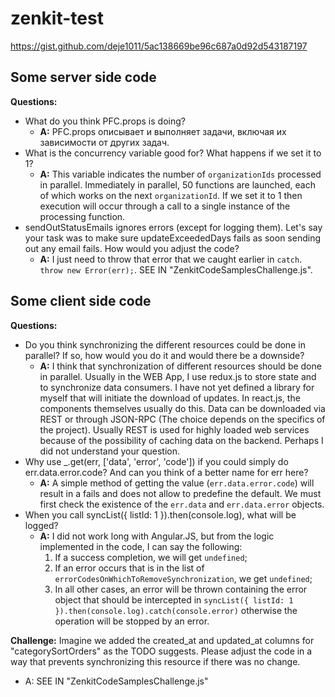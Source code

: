 # zenkit-test
https://gist.github.com/deje1011/5ac138669be96c687a0d92d543187197

## Some server side code
**Questions:**
  - What do you think PFC.props is doing?
    - **A:** PFC.props описывает и выполняет задачи, включая их зависимости от других задач.
  - What is the concurrency variable good for?
What happens if we set it to 1?
    - **A:** This variable indicates the number of `organizationIds` processed in parallel.
Immediately in parallel, 50 functions are launched, each of which works on the next `organizationId`.
If we set it to 1 then execution will occur through a call to a single instance of the processing function.
  - sendOutStatusEmails ignores errors (except for logging them).
Let's say your task was to make sure updateExceededDays fails as soon sending out any email fails.
How would you adjust the code?
    - **A:** I just need to throw that error that we caught earlier in `catch`.
`throw new Error(err);`. SEE IN "ZenkitCodeSamplesChallenge.js".

## Some client side code
**Questions:**
  - Do you think synchronizing the different resources could be done in parallel?
If so, how would you do it and would there be a downside?
    - **A:** I think that synchronization of different resources should be done in parallel.
Usually in the WEB App, I use redux.js to store state and to synchronize data consumers.
I have not yet defined a library for myself that will initiate the download of updates.
In react.js, the components themselves usually do this.
Data can be downloaded via REST or through JSON-RPC (The choice depends on the specifics of the project).
Usually REST is used for highly loaded web services because of the possibility of caching data on the backend. 
Perhaps I did not understand your question.
  - Why use _.get(err, ['data', 'error', 'code']) if you could simply do err.data.error.code?
And can you think of a better name for err here?
    - **A:** A simple method of getting the value (`err.data.error.code`) will result in a fails and does not allow to predefine the default. We must first check the existence of the `err.data` and `err.data.error` objects.
  - When you call syncList({ listId: 1 }).then(console.log), what will be logged?
    - **A:** I did not work long with Angular.JS, but from the logic implemented in the code, I can say the following:
      1. If a success completion, we will get `undefined`;
      2. If an error occurs that is in the list of `errorCodesOnWhichToRemoveSynchronization`, we get `undefined`;
      3. In all other cases, an error will be thrown containing the error object 
that should be intercepted in `syncList({ listId: 1 }).then(console.log).catch(console.error)`
otherwise the operation will be stopped by an error.

**Challenge:**
Imagine we added the created_at and updated_at columns for "categorySortOrders" as the TODO suggests.
Please adjust the code in a way that prevents synchronizing this resource if there was no change.
  - A: SEE IN "ZenkitCodeSamplesChallenge.js"
